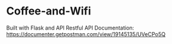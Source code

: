 # Coffee-and-Wifi
Built with Flask and API Restful
API Documentation: https://documenter.getpostman.com/view/19145135/UVeCPo5Q
